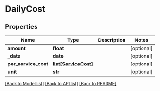 # DailyCost

## Properties
Name | Type | Description | Notes
------------ | ------------- | ------------- | -------------
**amount** | **float** |  | [optional] 
**_date** | **date** |  | [optional] 
**per_service_cost** | [**list[ServiceCost]**](ServiceCost.md) |  | [optional] 
**unit** | **str** |  | [optional] 

[[Back to Model list]](../README.md#documentation-for-models) [[Back to API list]](../README.md#documentation-for-api-endpoints) [[Back to README]](../README.md)


